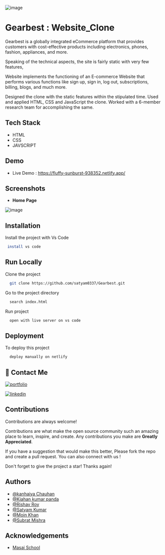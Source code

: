
![image](https://user-images.githubusercontent.com/105915649/208599294-2f5f6f33-09e7-4efc-a08f-eaaa6a41d1a1.png)



# Gearbest : Website_Clone



Gearbest is a globally integrated eCommerce platform that provides customers with cost-effective products including electronics, phones, fashion, appliances, and more.

Speaking of the technical aspects, the site is fairly static with very few features, 

Website implements the functioning of an E-commerce Website that performs various functions like sign up, sign in, log out, subscriptions, billing, blogs, and much more.

Designed the clone with the static features within the stipulated time. Used and applied HTML, CSS and JavaScript the clone. Worked with a 6-member research team for accomplishing the same. 
## Tech Stack

- HTML
- CSS
- JAVSCRIPT




## Demo

- Live Demo : https://fluffy-sunburst-938352.netlify.app/






## Screenshots

- **Home Page**

![image](https://user-images.githubusercontent.com/105915649/208587918-191366cf-b977-49ce-9ba6-155c729125d3.png)




## Installation

Install the project with Vs Code

```bash
 install vs code 
```
    
## Run Locally

Clone the project

```bash
  git clone https://github.com/satyam0337/Gearbest.git
```

Go to the project directory

```bash
  search index.html
```

Run project

```bash
  open with live server on vs code
```


## Deployment

To deploy this project

```bash
  deploy manually on netlify
```


## 🔗 Contact Me
[![portfolio](https://img.shields.io/badge/my_portfolio-000?style=for-the-badge&logo=ko-fi&logoColor=white)](https://satyam0337.github.io/)

[![linkedin](https://img.shields.io/badge/linkedin-0A66C2?style=for-the-badge&logo=linkedin&logoColor=white)](https://www.linkedin.com/in/satyam-kumar-526004237/)




## Contributions

Contributions are always welcome!

Contributions are what make the open source community such an amazing place to learn, inspire, and create. Any contributions you make are **Greatly Appreciated**.

If you have a suggestion that would make this better, Please fork the repo and create a pull request. You can also connect with us !

Don't forget to give the project a star! Thanks again!

## Authors

- [@kanhaiya Chauhan ](https://www.github.com/kanhaiyachauhan037)
- [@Kiahan kumar panda](https://github.com/kisanpanda3)
- [@Rishav Roy](https://www.github.com/rishav)
- [@Satyam Kumar](https://www.github.com/satyam0337) 
- [@Moin Khan](https://www.github.com/moin1998khan)
- [@Subrat Mishra](https://www.github.com/Subrat0802)



## Acknowledgements

 - [Masai School](https://www.masaischool.com/)
 
